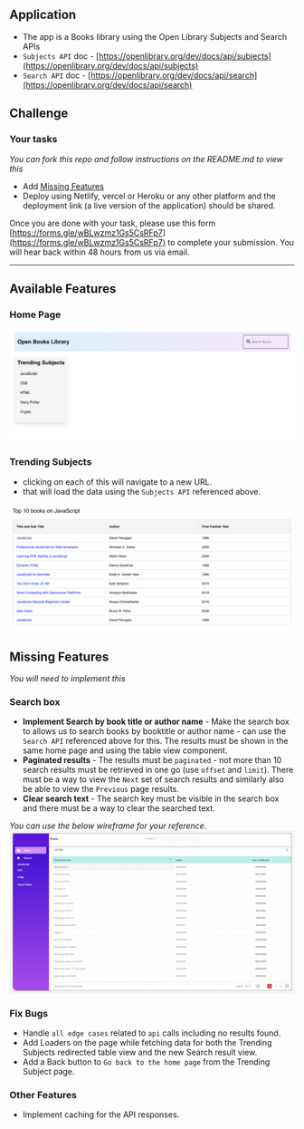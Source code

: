## Application
- The app is a Books library using the Open Library Subjects and Search APIs
- `Subjects API` doc - [https://openlibrary.org/dev/docs/api/subjects](https://openlibrary.org/dev/docs/api/subjects)
- `Search API` doc - [https://openlibrary.org/dev/docs/api/search](https://openlibrary.org/dev/docs/api/search)

## Challenge
### Your tasks
*You can fork this repo and follow instructions on the README.md to view this*
- Add [Missing Features](#missing-features)
- Deploy using Netlify, vercel or Heroku or any other platform and the deployment link (a live version of the application) should be shared.

Once you are done with your task, please use this form [https://forms.gle/wBLwzmz1Gs5CsRFp7](https://forms.gle/wBLwzmz1Gs5CsRFp7) to complete your submission.
You will hear back within 48 hours from us via email.

---
## Available Features

### Home Page
![Home Page](./static/images/home.png)
### Trending Subjects
- clicking on each of this will navigate to a new URL.
- that will load the data using the `Subjects API` referenced above.

![Trending Subjects Results](./static/images/results.png)

## Missing Features
*You will need to implement this*
### Search box
- __Implement Search by book title or author name__ - Make the search box to allows us to search books by booktitle or author name - can use the `Search API` referenced above for this. The results must be shown in the same home page and using the table view component.
- __Paginated results__ - The results must be `paginated` - not more than 10 search results must be retrieved in one go (use `offset` and `limit`). There must be a way to view the `Next` set of search results and similarly also be able to view the `Previous` page results.
- __Clear search text__ - The search key must be visible in the search box and there must be a way to clear the searched text.

*You can use the below wireframe for your reference.*
![Refrence wireframe](./static/images/reference.png)

### Fix Bugs
- Handle `all edge cases` related to `api` calls including no results found.
- Add Loaders on the page while fetching data for both the Trending Subjects redirected table view and the new Search result view.
- Add a Back button to `Go back to the home page` from the Trending Subject page.

### Other Features
- Implement caching for the API responses.